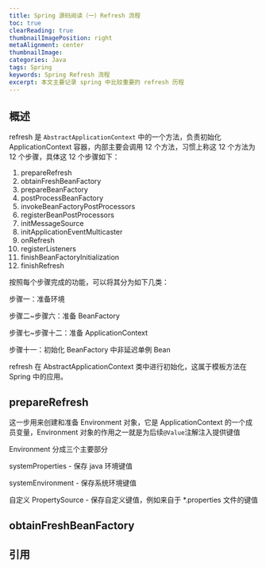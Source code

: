 ```yaml
---
title: Spring 源码阅读（一）Refresh 流程
toc: true
clearReading: true
thumbnailImagePosition: right
metaAlignment: center
thumbnailImage:
categories: Java
tags: Spring
keywords: Spring Refresh 流程
excerpt: 本文主要记录 spring 中比较重要的 refresh 历程
---
```


## 概述

refresh 是 `AbstractApplicationContext` 中的一个方法，负责初始化 ApplicationContext 容器，内部主要会调用 12 个方法，习惯上称这 12 个方法为 12 个步骤，具体这 12 个步骤如下：

1. prepareRefresh
2. obtainFreshBeanFactory
3. prepareBeanFactory
4. postProcessBeanFactory
5. invokeBeanFactoryPostProcessors
6. registerBeanPostProcessors
7. initMessageSource
8. initApplicationEventMulticaster
9. onRefresh
10. registerListeners
11. finishBeanFactoryInitialization
12. finishRefresh

按照每个步骤完成的功能，可以将其分为如下几类：

步骤一：准备环境

步骤二~步骤六：准备 BeanFactory

步骤七~步骤十二：准备 ApplicationContext

步骤十一：初始化 BeanFactory 中非延迟单例 Bean

refresh 在 AbstractApplicationContext 类中进行初始化，这属于模板方法在 Spring 中的应用。

## prepareRefresh

这一步用来创建和准备 Environment 对象，它是 ApplicationContext 的一个成员变量，Environment 对象的作用之一就是为后续`@Value`注解注入提供键值

Environment 分成三个主要部分

systemProperties - 保存 java 环境键值

systemEnvironment - 保存系统环境键值

自定义 PropertySource - 保存自定义键值，例如来自于 *.properties 文件的键值

## obtainFreshBeanFactory



## 引用
